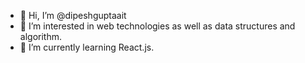 - 👋 Hi, I’m @dipeshguptaait
- 👀 I’m interested in web technologies as well as data structures and algorithm.
- 🌱 I’m currently learning React.js.

<!---
dipeshguptaait/dipeshguptaait is a ✨ special ✨ repository because its `README.md` (this file) appears on your GitHub profile.
You can click the Preview link to take a look at your changes.
--->
